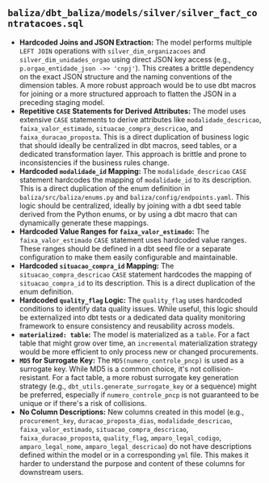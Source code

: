 ## `baliza/dbt_baliza/models/silver/silver_fact_contratacoes.sql`

*   **Hardcoded Joins and JSON Extraction:** The model performs multiple `LEFT JOIN` operations with `silver_dim_organizacoes` and `silver_dim_unidades_orgao` using direct JSON key access (e.g., `p.orgao_entidade_json ->> 'cnpj'`). This creates a brittle dependency on the exact JSON structure and the naming conventions of the dimension tables. A more robust approach would be to use dbt macros for joining or a more structured approach to flatten the JSON in a preceding staging model.
*   **Repetitive `CASE` Statements for Derived Attributes:** The model uses extensive `CASE` statements to derive attributes like `modalidade_descricao`, `faixa_valor_estimado`, `situacao_compra_descricao`, and `faixa_duracao_proposta`. This is a direct duplication of business logic that should ideally be centralized in dbt macros, seed tables, or a dedicated transformation layer. This approach is brittle and prone to inconsistencies if the business rules change.
*   **Hardcoded `modalidade_id` Mapping:** The `modalidade_descricao` `CASE` statement hardcodes the mapping of `modalidade_id` to its description. This is a direct duplication of the enum definition in `baliza/src/baliza/enums.py` and `baliza/config/endpoints.yaml`. This logic should be centralized, ideally by joining with a dbt seed table derived from the Python enums, or by using a dbt macro that can dynamically generate these mappings.
*   **Hardcoded Value Ranges for `faixa_valor_estimado`:** The `faixa_valor_estimado` `CASE` statement uses hardcoded value ranges. These ranges should be defined in a dbt seed file or a separate configuration to make them easily configurable and maintainable.
*   **Hardcoded `situacao_compra_id` Mapping:** The `situacao_compra_descricao` `CASE` statement hardcodes the mapping of `situacao_compra_id` to its description. This is a direct duplication of the enum definition.
*   **Hardcoded `quality_flag` Logic:** The `quality_flag` uses hardcoded conditions to identify data quality issues. While useful, this logic should be externalized into dbt tests or a dedicated data quality monitoring framework to ensure consistency and reusability across models.
*   **`materialized: table`:** The model is materialized as a `table`. For a fact table that might grow over time, an `incremental` materialization strategy would be more efficient to only process new or changed procurements.
*   **`MD5` for Surrogate Key:** The `MD5(numero_controle_pncp)` is used as a surrogate key. While MD5 is a common choice, it's not collision-resistant. For a fact table, a more robust surrogate key generation strategy (e.g., `dbt_utils.generate_surrogate_key` or a sequence) might be preferred, especially if `numero_controle_pncp` is not guaranteed to be unique or if there's a risk of collisions.
*   **No Column Descriptions:** New columns created in this model (e.g., `procurement_key`, `duracao_proposta_dias`, `modalidade_descricao`, `faixa_valor_estimado`, `situacao_compra_descricao`, `faixa_duracao_proposta`, `quality_flag`, `amparo_legal_codigo`, `amparo_legal_nome`, `amparo_legal_descricao`) do not have descriptions defined within the model or in a corresponding `yml` file. This makes it harder to understand the purpose and content of these columns for downstream users.
